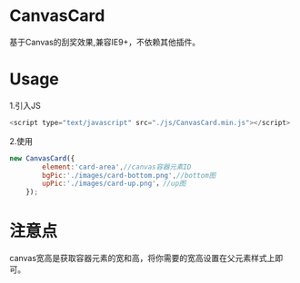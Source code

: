 # CanvasCard

基于Canvas的刮奖效果,兼容IE9+，不依赖其他插件。


# Usage

1.引入JS
```javascript
<script type="text/javascript" src="./js/CanvasCard.min.js"></script>
```

2.使用
```javascript
new CanvasCard({
        element:'card-area',//canvas容器元素ID
        bgPic:'./images/card-bottom.png',//bottom图
        upPic:'./images/card-up.png'，//up图
    });
```

# 注意点
canvas宽高是获取容器元素的宽和高，将你需要的宽高设置在父元素样式上即可。

